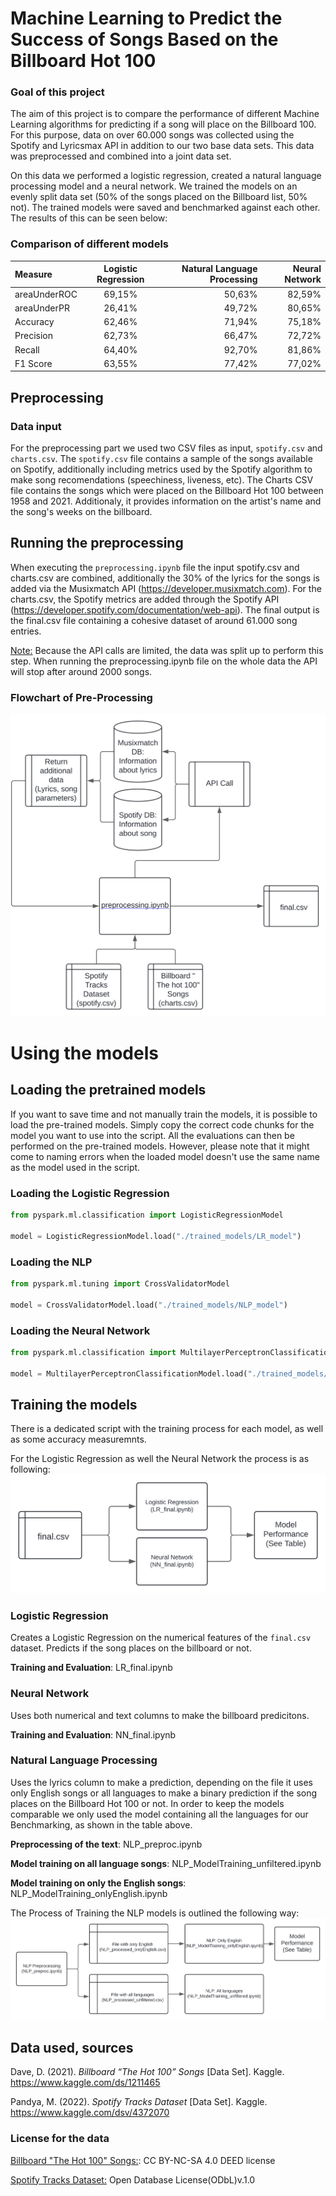 
# Machine Learning to Predict the Success of Songs Based on the Billboard Hot 100

### Goal of this project 
The aim of this project is to compare the performance of different Machine Learning algorithms for predicting if a song will place on the Billboard 100. For this purpose, data on over 60.000 songs was collected using the Spotify and Lyricsmax API in addition to our two base data sets. This data was preprocessed and combined into a joint data set. 

On this data we performed a logistic regression, created a natural language processing model and a neural network. We trained the models on an evenly split data set (50% of the songs placed on the Billboard list, 50% not). The trained models were saved and benchmarked against each other. The results of this can be seen below: 

### Comparison of different models 
| Measure | Logistic Regression | Natural Language Processing | Neural Network |
|:-------------|:--------------:|--------------:|--------------:|
| areaUnderROC         | 69,15%         | 50,63%         |82,59%         |
| areaUnderPR        | 26,41%         | 49,72%         |80,65%         |
| Accuracy        | 62,46% | 71,94% | 75,18%|
| Precision | 62,73% | 66,47% | 72,72%|
| Recall | 64,40% | 92,70% | 81,86%|
| F1 Score | 63,55% | 77,42% | 77,02%|

## Preprocessing
### Data input
For the preprocessing part we used two CSV files as input, `spotify.csv` and `charts.csv`. The `spotify.csv` file contains a sample of the songs available on Spotify, additionally including metrics used by the Spotify algorithm to make song recomendations (speechiness, liveness, etc). The Charts CSV file contains the songs which were placed on the Billboard Hot 100 between 1958 and 2021. Additionaly, it provides information on the artist's name and the song's weeks on the billboard. 

## Running the preprocessing
When executing the `preprocessing.ipynb` file the input spotify.csv and charts.csv are combined, additionally the 30% of the lyrics for the songs is added via the Musixmatch API (https://developer.musixmatch.com). For the charts.csv, the Spotify metrics are added through the Spotify API (https://developer.spotify.com/documentation/web-api). The final output is the final.csv file containing a cohesive dataset of around 61.000 song entries. 

<ins>Note:</ins> Because the API calls are limited, the data was split up to perform this step. When running the preprocessing.ipynb file on the whole data the API will stop after around 2000 songs. 

### Flowchart of Pre-Processing 
![Pre-processing](./Images/Pre-processing.svg)

# Using the models
## Loading the pretrained models
If you want to save time and not manually train the models, it is possible to load the pre-trained models. Simply copy the correct code chunks for the model you want to use into the script. All the evaluations can then be performed on the pre-trained models. However, please note that it might come to naming errors when the loaded model doesn't use the same name as the model used in the script. 
### Loading the Logistic Regression
```python
from pyspark.ml.classification import LogisticRegressionModel

model = LogisticRegressionModel.load("./trained_models/LR_model")
```
### Loading the NLP 
```python
from pyspark.ml.tuning import CrossValidatorModel

model = CrossValidatorModel.load("./trained_models/NLP_model")
```

### Loading the Neural Network
```python
from pyspark.ml.classification import MultilayerPerceptronClassificationModel

model = MultilayerPerceptronClassificationModel.load("./trained_models/NN_model")
```



## Training the models

There is a dedicated script with the training process for each model, as well as some accuracy measuremnts. 

For the Logistic Regression as well the Neural Network the process is as following: 
![Model Trainings](./Images/LR_NN_Process.svg)

### Logistic Regression
Creates a Logistic Regression on the numerical features of the `final.csv` dataset. Predicts if the song places on the billboard or not. 

**Training and Evaluation**: LR_final.ipynb

### Neural Network 
Uses both numerical and text columns to make the billboard predicitons. 

**Training and Evaluation**: NN_final.ipynb

### Natural Language Processing

Uses the lyrics column to make a prediction, depending on the file it uses only English songs or all languages to make a binary prediction if the song places on the Billboard Hot 100 or not. In order to keep the models comparable we only used the model containing all the languages for our Benchmarking, as shown in the table above. 

**Preprocessing of the text**: NLP_preproc.ipynb

**Model training on all language songs**: NLP_ModelTraining_unfiltered.ipynb

**Model training on only the English songs**: NLP_ModelTraining_onlyEnglish.ipynb

The Process of Training the NLP models is outlined the following way: 
![Model Trainings](./Images/NLP_Process.svg)


## Data used, sources
Dave, D. (2021). *Billboard “The Hot 100” Songs* [Data Set]. Kaggle. https://www.kaggle.com/ds/1211465

Pandya, M. (2022). *Spotify Tracks Dataset* [Data Set]. Kaggle. https://www.kaggle.com/dsv/4372070

### License for the data
<ins>Billboard "The Hot 100" Songs:</ins>: CC BY-NC-SA 4.0 DEED license 

<ins>Spotify Tracks Dataset:</ins> Open Database License(ODbL)v.1.0



